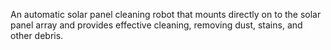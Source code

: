 An automatic solar panel cleaning robot that mounts directly on to the solar panel array and provides effective cleaning, removing dust, stains, and other debris.
